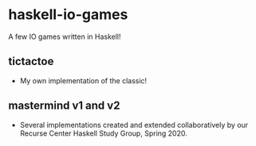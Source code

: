 # haskell-io-games

A few IO games written in Haskell!

## tictactoe
- My own implementation of the classic!

## mastermind v1 and v2
- Several implementations created and extended collaboratively by our Recurse Center Haskell Study Group, Spring 2020.
